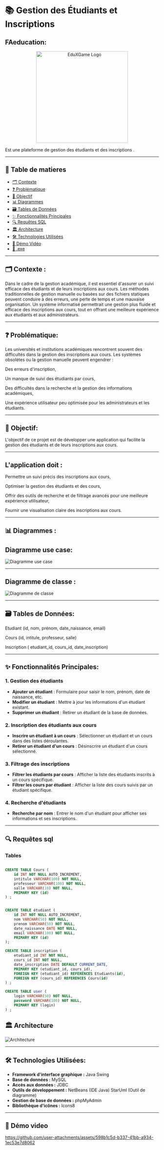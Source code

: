 # 📚 Gestion des Étudiants et Inscriptions

## FAeducation:
<div align="center">
  <img src="src/gui/images/logo.jpg" width="300" alt="EduXGame Logo">
</div>

Est une plateforme de gestion des étudiants et des inscriptions .


---

## 📁 Table de matieres

- [🗂 Contexte](#-Contexte)
- [❓ Problématique](#-Problématique)
- [🎯 Objectif](#-Objectif)
- [📊 Diagrammes](#-Diagrammes)
- [🗃 Tables de Données](#-Tables-de-Données)
- [✨ Fonctionnalités Principales](#-Fonctionnalités-Principales)
- [🔍 Requêtes SQL](#-Requêtes-sql)
- [🏛 Architecture](#-Architecture)
- [🛠 Technologies Utilisées](#-Technologies-Utilisées)
- [🎥 Démo Vidéo](#-Démo-video)
- [📁 .exe](#-.exe)

---

## 🗂 Contexte :

Dans le cadre de la gestion académique, il est essentiel d'assurer un suivi efficace des étudiants et de leurs inscriptions aux cours. Les méthodes traditionnelles de gestion manuelle ou basées sur des fichiers statiques peuvent conduire à des erreurs, une perte de temps et une mauvaise organisation. Un système informatisé permettrait une gestion plus fluide et efficace des inscriptions aux cours, tout en offrant une meilleure expérience aux étudiants et aux administrateurs.

---
## ❓ Problématique:

Les universités et institutions académiques rencontrent souvent des difficultés dans la gestion des inscriptions aux cours. Les systèmes obsolètes ou la gestion manuelle peuvent engendrer :

Des erreurs d'inscription,

Un manque de suivi des étudiants par cours,

Des difficultés dans la recherche et la gestion des informations académiques,

Une expérience utilisateur peu optimisée pour les administrateurs et les étudiants.


---
## 🎯 Objectif:

L'objectif de ce projet est de développer une application qui facilite la gestion des étudiants et de leurs inscriptions aux cours.


---
## L'application doit :

Permettre un suivi précis des inscriptions aux cours,

Optimiser la gestion des étudiants et des cours,

Offrir des outils de recherche et de filtrage avancés pour une meilleure expérience utilisateur,

Fournir une visualisation claire des inscriptions aux cours.

---
## 📊 Diagrammes :

##  Diagramme use case:

![Diagramme use case ](diagrammeArchitectureImages/usaCase.png) 

---
##  Diagramme de classe :

![Diagramme de classe  ](diagrammeArchitectureImages/ClassDiagramme.png) 

---
## 🗃 Tables de Données:

Etudiant (id, nom, prénom, date_naissance, email)

Cours (id, intitule, professeur, salle)

Inscription ( etudiant_id, cours_id, date_inscription)


---
## ✨ Fonctionnalités Principales:

### 1. Gestion des étudiants
- **Ajouter un étudiant** : Formulaire pour saisir le nom, prénom, date de naissance, etc.
- **Modifier un étudiant** : Mettre à jour les informations d'un étudiant existant.
- **Supprimer un étudiant** : Retirer un étudiant de la base de données.

### 2. Inscription des étudiants aux cours
- **Inscrire un étudiant à un cours** : Sélectionner un étudiant et un cours dans des listes déroulantes.
- **Retirer un étudiant d'un cours** : Désinscrire un étudiant d'un cours sélectionné.

### 3. Filtrage des inscriptions
- **Filtrer les étudiants par cours** : Afficher la liste des étudiants inscrits à un cours spécifique.
- **Filtrer les cours par étudiant** : Afficher la liste des cours suivis par un étudiant spécifique.

### 4. Recherche d'étudiants
- **Recherche par nom** : Entrer le nom d'un étudiant pour afficher ses informations et ses inscriptions.


---
##  🔍 Requêtes sql 

### Tables

```sql

CREATE TABLE Cours (
    id INT NOT NULL AUTO_INCREMENT,
    intitule VARCHAR(100) NOT NULL,
    professeur VARCHAR(100) NOT NULL,
    salle VARCHAR(10) NOT NULL,
    PRIMARY KEY (id)
) ;


CREATE TABLE étudiant (
    id INT NOT NULL AUTO_INCREMENT,
    nom VARCHAR(50) NOT NULL,
    prenom VARCHAR(50) NOT NULL,
    date_naissance DATE NOT NULL,
    email VARCHAR(100) NOT NULL,
    PRIMARY KEY (id)
);

CREATE TABLE inscription (
    etudiant_id INT NOT NULL,
    cours_id INT NOT NULL,
    date_inscription DATE DEFAULT CURRENT_DATE,
    PRIMARY KEY (etudiant_id, cours_id),
    FOREIGN KEY (etudiant_id) REFERENCES Etudiants(id),
    FOREIGN KEY (cours_id) REFERENCES Cours(id)
) ;

CREATE TABLE user (
    login VARCHAR(50) NOT NULL,
    password VARCHAR(100) NOT NULL,
    PRIMARY KEY (login)
) ;
```

## 🏛  Architecture

![Architecture  ](diagrammeArchitectureImages/Architecture.png) 

---
## 🛠 Technologies Utilisées:

- **Framework d'interface graphique :** Java Swing
- **Base de données :** MySQL
- **Accès aux données :** JDBC
- **Outils de développement :**
NetBeans (IDE Java)
StarUml (Outil de diagramme)
- **Gestion de base de données :** phpMyAdmin
- **Bibliothèque d'icônes :** Icons8

---

## 🎥 Démo video 

https://github.com/user-attachments/assets/598b1c5d-b337-41bb-a934-1ec53e7d8062


